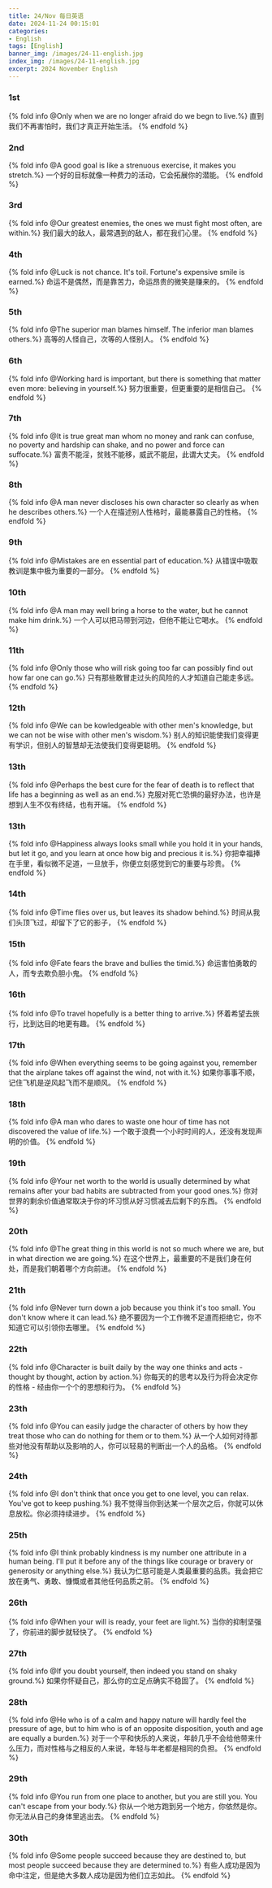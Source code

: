 ```yaml
---
title: 24/Nov 每日英语
date: 2024-11-24 00:15:01
categories:
- English
tags: [English]
banner_img: /images/24-11-english.jpg
index_img: /images/24-11-english.jpg
excerpt: 2024 November English
---
```


### 1st
{% fold info @Only when we are no longer afraid do we begn to live.%}
直到我们不再害怕时，我们才真正开始生活。
{% endfold %}

### 2nd
{% fold info @A good goal is like a strenuous exercise, it makes you stretch.%}
一个好的目标就像一种费力的活动，它会拓展你的潜能。
{% endfold %}

### 3rd
{% fold info @Our greatest enemies, the ones we must fight most often, are within.%}
我们最大的敌人，最常遇到的敌人，都在我们心里。
{% endfold %}

### 4th
{% fold info @Luck is not chance. It's toil. Fortune's expensive smile is earned.%}
命运不是偶然，而是靠苦力，命运昂贵的微笑是赚来的。
{% endfold %}

### 5th
{% fold info @The superior man blames himself. The inferior man blames others.%}
高等的人怪自己，次等的人怪别人。
{% endfold %}

### 6th
{% fold info @Working hard is important, but there is something that matter even more: believing in yourself.%}
努力很重要，但更重要的是相信自己。
{% endfold %}

### 7th
{% fold info @It is true great man whom no money and rank can confuse, no poverty and hardship can shake, and no power and force can suffocate.%}
富贵不能淫，贫贱不能移，威武不能屈，此谓大丈夫。
{% endfold %}

### 8th
{% fold info @A man never discloses his own character so clearly as when he describes others.%}
一个人在描述别人性格时，最能暴露自己的性格。
{% endfold %}

### 9th
{% fold info @Mistakes are en essential part of education.%}
从错误中吸取教训是集中极为重要的一部分。
{% endfold %}

### 10th
{% fold info @A man may well bring a horse to the water, but he cannot make him drink.%}
一个人可以把马带到河边，但他不能让它喝水。
{% endfold %}

### 11th
{% fold info @Only those who will risk going too far can possibly find out how far one can go.%}
只有那些敢冒走过头的风险的人才知道自己能走多远。
{% endfold %}

### 12th
{% fold info @We can be kowledgeable with other men's knowledge, but we can not be wise with other men's wisdom.%}
别人的知识能使我们变得更有学识，但别人的智慧却无法使我们变得更聪明。
{% endfold %}

### 13th
{% fold info @Perhaps the best cure for the fear of death is to reflect that life has a beginning as well as an end.%}
克服对死亡恐惧的最好办法，也许是想到人生不仅有终结，也有开端。
{% endfold %}

### 13th
{% fold info @Happiness always looks small while you hold it in your hands, but let it go, and you learn at once how big and precious it is.%}
你把幸福捧在手里，看似微不足道，一旦放手，你便立刻感觉到它的重要与珍贵。
{% endfold %}

### 14th
{% fold info @Time flies over us, but leaves its shadow behind.%}
时间从我们头顶飞过，却留下了它的影子，
{% endfold %}

### 15th
{% fold info @Fate fears the brave and bullies the timid.%}
命运害怕勇敢的人，而专去欺负胆小鬼。
{% endfold %}

### 16th
{% fold info @To travel hopefully is a better thing to arrive.%}
怀着希望去旅行，比到达目的地更有趣。
{% endfold %}

### 17th
{% fold info @When everything seems to be going against you, remember that the airplane takes off against the wind, not with it.%}
如果你事事不顺，记住飞机是逆风起飞而不是顺风。
{% endfold %}

### 18th
{% fold info @A man who dares to waste one hour of time has not discovered the value of life.%}
一个敢于浪费一个小时时间的人，还没有发现声明的价值。
{% endfold %}

### 19th
{% fold info @Your net worth to the world is usually determined by what remains after your bad habits are subtracted from your good ones.%}
你对世界的剩余价值通常取决于你的坏习惯从好习惯减去后剩下的东西。
{% endfold %}

### 20th
{% fold info @The great thing in this world is not so much where we are, but in what direction we are going.%}
在这个世界上，最重要的不是我们身在何处，而是我们朝着哪个方向前进。
{% endfold %}

### 21th
{% fold info @Never turn down a job because you think it's too small. You don't know where it can lead.%}
绝不要因为一个工作微不足道而拒绝它，你不知道它可以引领你去哪里。
{% endfold %}

### 22th
{% fold info @Character is built daily by the way one thinks and acts - thought by thought, action by action.%}
你每天的的思考以及行为将会决定你的性格 - 经由你一个个的思想和行为。
{% endfold %}

### 23th
{% fold info @You can easily judge the character of others by how they treat those who can do nothing for them or to them.%}
从一个人如何对待那些对他没有帮助以及影响的人，你可以轻易的判断出一个人的品格。
{% endfold %}

### 24th
{% fold info @I don't think that once you get to one level, you can relax. You've got to keep pushing.%}
我不觉得当你到达某一个层次之后，你就可以休息放松。你必须持续进步。
{% endfold %}

### 25th
{% fold info @I think probably kindness is my number one attribute in a human being. I'll put it before any of the things like courage or bravery or generosity or anything else.%}
我认为仁慈可能是人类最重要的品质。我会把它放在勇气、勇敢、慷慨或者其他任何品质之前。
{% endfold %}

### 26th
{% fold info @When your will is ready, your feet are light.%}
当你的抑制坚强了，你前进的脚步就轻快了。
{% endfold %}

### 27th
{% fold info @If you doubt yourself, then indeed you stand on shaky ground.%}
如果你怀疑自己，那么你的立足点确实不稳固了。
{% endfold %}

### 28th
{% fold info @He who is of a calm and happy nature will hardly feel the pressure of age, but to him who is of an opposite disposition, youth and age are equally a burden.%}
对于一个平和快乐的人来说，年龄几乎不会给他带来什么压力，而对性格与之相反的人来说，年轻与年老都是相同的负担。
{% endfold %}

### 29th
{% fold info @You run from one place to another, but you are still you. You can't escape from your body.%}
你从一个地方跑到另一个地方，你依然是你。你无法从自己的身体里逃出去。
{% endfold %}

### 30th
{% fold info @Some people succeed because they are destined to, but most people succeed because they are determined to.%}
有些人成功是因为命中注定，但是绝大多数人成功是因为他们立志如此。
{% endfold %}





